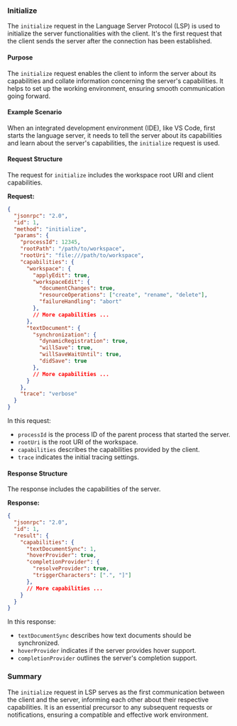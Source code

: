 ### Initialize

The `initialize` request in the Language Server Protocol (LSP) is used to initialize the server functionalities with the client. It's the first request that the client sends the server after the connection has been established.

#### Purpose

The `initialize` request enables the client to inform the server about its capabilities and collate information concerning the server's capabilities. It helps to set up the working environment, ensuring smooth communication going forward.

#### Example Scenario

When an integrated development environment (IDE), like VS Code, first starts the language server, it needs to tell the server about its capabilities and learn about the server's capabilities, the `initialize` request is used.

#### Request Structure

The request for `initialize` includes the workspace root URI and client capabilities.

**Request:**

```json
{
  "jsonrpc": "2.0",
  "id": 1,
  "method": "initialize",
  "params": {
    "processId": 12345,
    "rootPath": "/path/to/workspace",
    "rootUri": "file:///path/to/workspace",
    "capabilities": {
      "workspace": {
        "applyEdit": true,
        "workspaceEdit": {
          "documentChanges": true,
          "resourceOperations": ["create", "rename", "delete"],
          "failureHandling": "abort"
        },
        // More capabilities ...
      },
      "textDocument": {
        "synchronization": {
          "dynamicRegistration": true,
          "willSave": true,
          "willSaveWaitUntil": true,
          "didSave": true
        },
        // More capabilities ...
      }
    },
    "trace": "verbose"
  }
}
```

In this request:
- `processId` is the process ID of the parent process that started the server.
- `rootUri` is the root URI of the workspace.
- `capabilities` describes the capabilities provided by the client.
- `trace` indicates the initial tracing settings.

#### Response Structure

The response includes the capabilities of the server.

**Response:**

```json
{
  "jsonrpc": "2.0",
  "id": 1,
  "result": {
    "capabilities": {
      "textDocumentSync": 1,
      "hoverProvider": true,
      "completionProvider": {
        "resolveProvider": true,
        "triggerCharacters": [".", "]"]
      },
      // More capabilities ...
    }
  }
}
```

In this response:
- `textDocumentSync` describes how text documents should be synchronized.
- `hoverProvider` indicates if the server provides hover support.
- `completionProvider` outlines the server's completion support.

### Summary

The `initialize` request in LSP serves as the first communication between the client and the server, informing each other about their respective capabilities. It is an essential precursor to any subsequent requests or notifications, ensuring a compatible and effective work environment.
